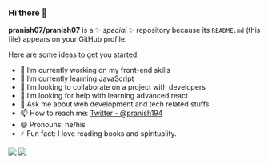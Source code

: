 ### Hi there 👋


**pranish07/pranish07** is a ✨ _special_ ✨ repository because its `README.md` (this file) appears on your GitHub profile.

Here are some ideas to get you started:

- 🔭 I’m currently working on my front-end skills
- 🌱 I’m currently learning JavaScript
- 👯 I’m looking to collaborate on a project with developers
- 🤔 I’m looking for help with learning advanced react
- 💬 Ask me about web development and tech related stuffs
- 📫 How to reach me: [Twitter - @pranish194](https://twitter.com/Pranish194) 
- 😄 Pronouns: he/his
- ⚡ Fun fact: I love reading books and spirituality.

<img src = "https://github-readme-stats.vercel.app/api?username=pranish07&&show_icons=true&title_color=ffffff&icon_color=bb2acf&text_color=daf7dc&bg_color=151515">

<img src ="https://github-readme-stats.vercel.app/api/top-langs/?username=pranish07" />
